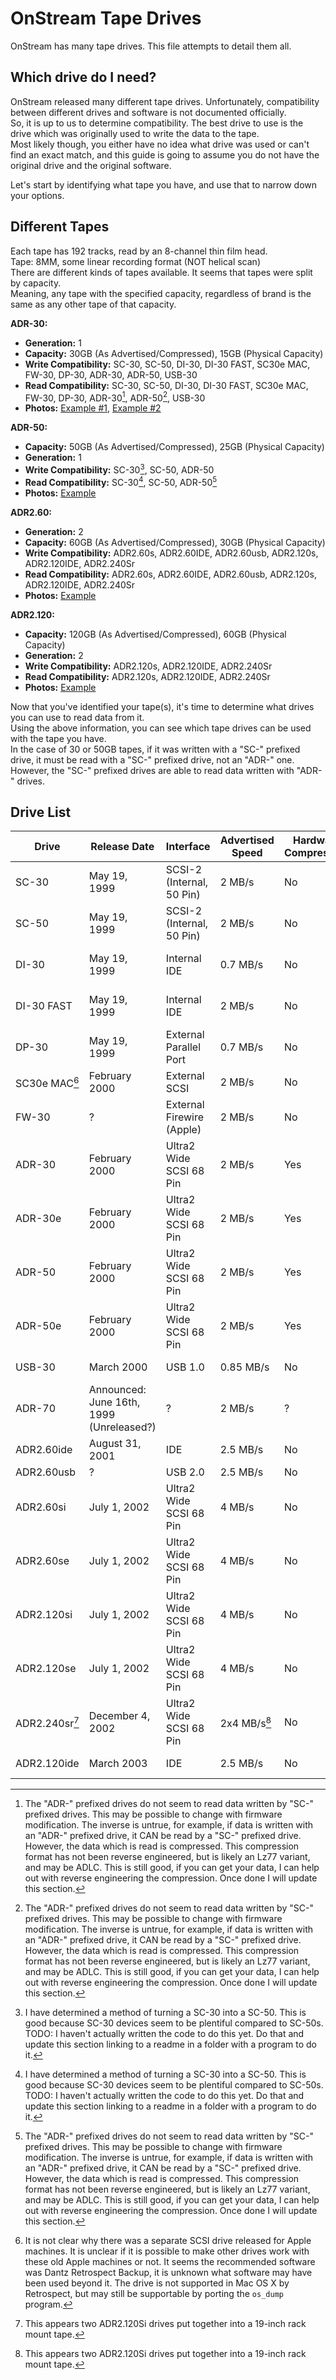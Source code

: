 # OnStream Tape Drives
OnStream has many tape drives. This file attempts to detail them all.  

## Which drive do I need?
OnStream released many different tape drives. Unfortunately, compatibility between different drives and software is not documented officially.  
So, it is up to us to determine compatibility. The best drive to use is the drive which was originally used to write the data to the tape.  
Most likely though, you either have no idea what drive was used or can't find an exact match, and this guide is going to assume you do not have the original drive and the original software.  

Let's start by identifying what tape you have, and use that to narrow down your options.  

## Different Tapes  
Each tape has 192 tracks, read by an 8-channel thin film head.  
Tape: 8MM, some linear recording format (NOT helical scan)  
There are different kinds of tapes available. It seems that tapes were split by capacity.  
Meaning, any tape with the specified capacity, regardless of brand is the same as any other tape of that capacity.  

**ADR-30:**  
 - **Generation:** 1  
 - **Capacity:** 30GB (As Advertised/Compressed), 15GB (Physical Capacity)  
 - **Write Compatibility:** SC-30, SC-50, DI-30, DI-30 FAST, SC30e MAC, FW-30, DP-30, ADR-30, ADR-50, USB-30  
 - **Read Compatibility:** SC-30, SC-50, DI-30, DI-30 FAST, SC30e MAC, FW-30, DP-30, ADR-30[^1], ADR-50[^1], USB-30  
 - **Photos:** [Example #1](/pictures/tapes/adr30-1.jpg), [Example #2](/pictures/tapes/adr30-2.jpg)  

**ADR-50:**  
 - **Capacity:** 50GB (As Advertised/Compressed), 25GB (Physical Capacity)  
 - **Generation:** 1  
 - **Write Compatibility:** SC-30[^2], SC-50, ADR-50  
 - **Read Compatibility:** SC-30[^2], SC-50, ADR-50[^1]  
 - **Photos:** [Example](/pictures/tapes/adr50-1.jpg)  
 
**ADR2.60:**  
 - **Generation:** 2  
 - **Capacity:** 60GB (As Advertised/Compressed), 30GB (Physical Capacity)  
 - **Write Compatibility:** ADR2.60s, ADR2.60IDE, ADR2.60usb, ADR2.120s, ADR2.120IDE, ADR2.240Sr  
 - **Read Compatibility:** ADR2.60s, ADR2.60IDE, ADR2.60usb, ADR2.120s, ADR2.120IDE, ADR2.240Sr   
 - **Photos:** [Example](/pictures/tapes/adr2.60-1.jpg)  

**ADR2.120:**  
 - **Capacity:** 120GB (As Advertised/Compressed), 60GB (Physical Capacity)  
 - **Generation:** 2  
 - **Write Compatibility:** ADR2.120s, ADR2.120IDE, ADR2.240Sr  
 - **Read Compatibility:** ADR2.120s, ADR2.120IDE, ADR2.240Sr  
 - **Photos:** [Example](/pictures/tapes/adr2.120-1.jpg)  
 
[^1]: The "ADR-" prefixed drives do not seem to read data written by "SC-" prefixed drives. This may be possible to change with firmware modification.
  The inverse is untrue, for example, if data is written with an "ADR-" prefixed drive, it CAN be read by a "SC-" prefixed drive.
  However, the data which is read is compressed. This compression format has not been reverse engineered, but is likely an Lz77 variant, and may be ADLC.
  This is still good, if you can get your data, I can help out with reverse engineering the compression. Once done I will update this section.
[^2]: I have determined a method of turning a SC-30 into a SC-50. This is good because SC-30 devices seem to be plentiful compared to SC-50s.
  TODO: I haven't actually written the code to do this yet. Do that and update this section linking to a readme in a folder with a program to do it.

Now that you've identified your tape(s), it's time to determine what drives you can use to read data from it.  
Using the above information, you can see which tape drives can be used with the tape you have.  
In the case of 30 or 50GB tapes, if it was written with a "SC-" prefixed drive, it must be read with a "SC-" prefixed drive, not an "ADR-" one.  
However, the "SC-" prefixed drives are able to read data written with "ADR-" drives.

## Drive List

| Drive | Release Date | Interface | Advertised Speed | Hardware Compression | Command Specification | Photos |
| ------------- | ------------- | ------------- | ------------- | ------------- | ------------- | ------------- |
| SC-30 | May 19, 1999 | SCSI-2 (Internal, 50 Pin) | 2 MB/s | No | QIC-172 | [Front](/pictures/drives/sc50-front.png), [Back](/pictures/drives/sc50-back.png) |
| SC-50 | May 19, 1999 | SCSI-2 (Internal, 50 Pin) | 2 MB/s | No | QIC-172 | [Front](/pictures/drives/sc50-front.png), [Back](/pictures/drives/sc50-back.png) |
| DI-30 | May 19, 1999 | Internal IDE | 0.7 MB/s | No | ? | [Front](/pictures/drives/adr-di30-front.png), [Back](/pictures/drives/adr-di30-back.jpg), [Top](/pictures/drives/adr-di30-top.jpg) |
| DI-30 FAST | May 19, 1999 | Internal IDE | 2 MB/s | No | ? | [Front](/pictures/drives/sc50-front.png), [DI-30 Fast](/pictures/drives/adr-di30-fast.jpg) |
| DP-30 | May 19, 1999 | External Parallel Port | 0.7 MB/s | No | ? | [Front](/pictures/drives/sc50-front.png), [Back](/pictures/drives/adr-dp30.jpg) |
| SC30e MAC[^3] | February 2000 | External SCSI | 2 MB/s | No | ? | [Rotated](/pictures/drives/sc30e.jpg) |
| FW-30 | ? | External Firewire (Apple) | 2 MB/s | No | ? | [FW-30](/pictures/drives/adr-fw30.jpg) |
| ADR-30 | February 2000 | Ultra2 Wide SCSI 68 Pin | 2 MB/s | Yes | QIC-157 | [ADR30](/pictures/drives/adr30.png) |
| ADR-30e | February 2000 | Ultra2 Wide SCSI 68 Pin | 2 MB/s | Yes | QIC-157 | None |
| ADR-50 | February 2000 | Ultra2 Wide SCSI 68 Pin | 2 MB/s | Yes | QIC-157 | [ADR50](/pictures/drives/adr50-render.jpg) |
| ADR-50e | February 2000 | Ultra2 Wide SCSI 68 Pin | 2 MB/s | Yes | QIC-157 | [ADR50e](/pictures/drives/adr50e.png) |
| USB-30 | March 2000 | USB 1.0 | 0.85 MB/s | No | ? | [USB-30](/pictures/drives/adr-usb30.jpg) |
| ADR-70 | Announced: June 16th, 1999 (Unreleased?) | ? | 2 MB/s | ? | ? | None |
| ADR2.60ide | August 31, 2001 | IDE | 2.5 MB/s | No | QIC-157 | [Picture](/pictures/drives/adr2.60ide.jpg) |
| ADR2.60usb | ? | USB 2.0 | 2.5 MB/s | No | QIC-157 | [Picture](/pictures/drives/adr2.60usb.jpg) |
| ADR2.60si | July 1, 2002 | Ultra2 Wide SCSI 68 Pin | 4 MB/s | No | QIC-157 | [Picture](/pictures/drives/adr2.60si-1.jpg) |
| ADR2.60se | July 1, 2002 | Ultra2 Wide SCSI 68 Pin | 4 MB/s | No | QIC-157 | [Picture](/pictures/drives/adr2.60se-1.jpg) |
| ADR2.120si | July 1, 2002 | Ultra2 Wide SCSI 68 Pin | 4 MB/s | No | QIC-157 | [Picture](/pictures/drives/adr2.120si-1.jpg) |
| ADR2.120se | July 1, 2002 | Ultra2 Wide SCSI 68 Pin | 4 MB/s | No | QIC-157 | [Picture](/pictures/drives/adr2.120se-1.jpg) |
| ADR2.240sr[^4] | December 4, 2002 | Ultra2 Wide SCSI 68 Pin | 2x4 MB/s[^4] | No | QIC-157 | [Front](/pictures/drives/adr2.60sr-front.jpg), [Back](/pictures/drives/adr2.60sr-back.jpg) |
| ADR2.120ide | March 2003 | IDE | 2.5 MB/s | No | QIC-157 | [White](/pictures/drives/adr2.120ide-1.jpg) [Black](/pictures/drives/adr2.120ide-2.jpg) |

[^3]: It is not clear why there was a separate SCSI drive released for Apple machines. It is unclear if it is possible to make other drives work with these old Apple machines or not.
  It seems the recommended software was Dantz Retrospect Backup, it is unknown what software may have been used beyond it.
  The drive is not supported in Mac OS X by Retrospect, but may still be supportable by porting the `os_dump` program.
[^4]: This appears two ADR2.120Si drives put together into a 19-inch rack mount tape.